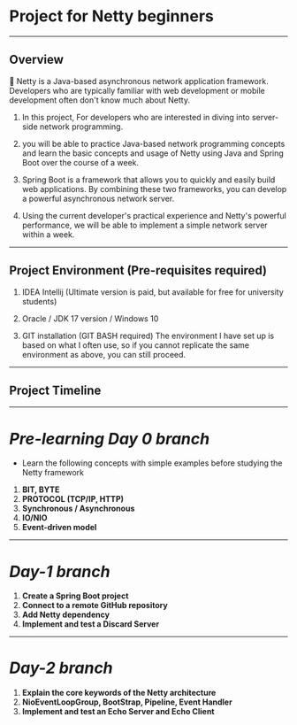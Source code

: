 # Project for Netty beginners

---
## Overview

📖 Netty is a Java-based asynchronous network application framework.
Developers who are typically familiar with web development or mobile development often don't know much about Netty.

1. In this project, For developers who are interested in diving into server-side network programming.


2. you will be able to practice Java-based network programming concepts and learn the basic concepts and usage of Netty using Java and Spring Boot over the course of a week.


3. Spring Boot is a framework that allows you to quickly and easily build web applications.
   By combining these two frameworks, you can develop a powerful asynchronous network server.


4. Using the current developer's practical experience and Netty's powerful performance, we will be able to implement a simple network server within a week.

---

## Project Environment (Pre-requisites required)
1. IDEA Intellij (Ultimate version is paid, but available for free for university students)


2. Oracle / JDK 17 version / Windows 10


3. GIT installation (GIT BASH required)
   The environment I have set up is based on what I often use, so if you cannot replicate the same environment as above, you can still proceed.

---

## Project Timeline

---

# _Pre-learning Day 0 branch_
- Learn the following concepts with simple examples before studying the Netty framework
1. **BIT, BYTE**
2. **PROTOCOL (TCP/IP, HTTP)**
3. **Synchronous / Asynchronous**
4. **IO/NIO**
5. **Event-driven model**

---

# _Day-1 branch_

1. **Create a Spring Boot project**
2. **Connect to a remote GitHub repository**
3. **Add Netty dependency**
4. **Implement and test a Discard Server**

---
# _Day-2 branch_
1. **Explain the core keywords of the Netty architecture**
2. **NioEventLoopGroup, BootStrap, Pipeline, Event Handler**
3. **Implement and test an Echo Server and Echo Client**
